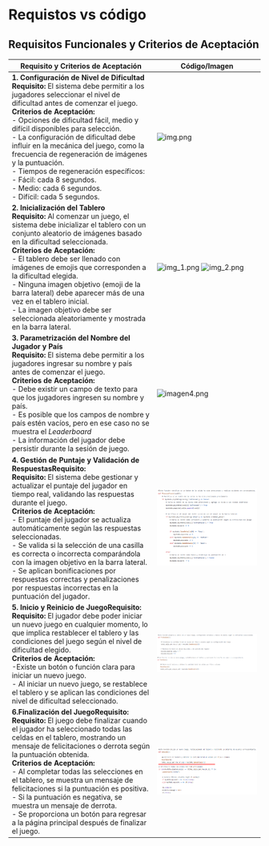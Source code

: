 # Requistos vs código
## Requisitos Funcionales y Criterios de Aceptación

| Requisito y Criterios de Aceptación                                   | Código/Imagen                         |
|-----------------------------------------------------------------------|---------------------------------------|
| **1. Configuración de Nivel de Dificultad**<br>**Requisito:** El sistema debe permitir a los jugadores seleccionar el nivel de dificultad antes de comenzar el juego.<br>**Criterios de Aceptación:**<br>- Opciones de dificultad fácil, medio y difícil disponibles para selección.<br>- La configuración de dificultad debe influir en la mecánica del juego, como la frecuencia de regeneración de imágenes y la puntuación.<br>- Tiempos de regeneración específicos:<br>  - Fácil: cada 8 segundos.<br>  - Medio: cada 6 segundos.<br>  - Difícil: cada 5 segundos. | ![img.png](img/img.png)                   |
| **2. Inicialización del Tablero**<br>**Requisito:** Al comenzar un juego, el sistema debe inicializar el tablero con un conjunto aleatorio de imágenes basado en la dificultad seleccionada.<br>**Criterios de Aceptación:**<br>- El tablero debe ser llenado con imágenes de emojis que corresponden a la dificultad elegida.<br>- Ninguna imagen objetivo (emoji de la barra lateral) debe aparecer más de una vez en el tablero inicial.<br>- La imagen objetivo debe ser seleccionada aleatoriamente y mostrada en la barra lateral. | ![img_1.png](img/img_1.png)  ![img_2.png](img/img_2.png)             |
| **3. Parametrización del Nombre del Jugador y País**<br>**Requisito:** El sistema debe permitir a los jugadores ingresar su nombre y país antes de comenzar el juego.<br>**Criterios de Aceptación:**<br>- Debe existir un campo de texto para que los jugadores ingresen su nombre y país.<br>- Es posible que los campos de nombre y país estén vacíos, pero en ese caso no se muestra el _Leaderboard_<br>- La información del jugador debe persistir durante la sesión de juego. | ![imagen4.png](img/imagen4.png)                   |
|**4. Gestión de Puntaje y Validación de RespuestasRequisito:**<br>**Requisito:** El sistema debe gestionar y actualizar el puntaje del jugador en tiempo real, validando las respuestas durante el juego.<br>**Criterios de Aceptación:**<br>- El puntaje del jugador se actualiza automáticamente según las respuestas seleccionadas.<br>- Se valida si la selección de una casilla es correcta o incorrecta comparándola con la imagen objetivo en la barra lateral.<br>- Se aplican bonificaciones por respuestas correctas y penalizaciones por respuestas incorrectas en la puntuación del jugador. | ![imagen2.png](img/imagen2.png)                   |
|**5. Inicio y Reinicio de JuegoRequisito:**<br>**Requisito:** El jugador debe poder iniciar un nuevo juego en cualquier momento, lo que implica restablecer el tablero y las condiciones del juego según el nivel de dificultad elegido.<br> **Criterios de Aceptación:** <br>-Existe un botón o función clara para iniciar un nuevo juego.<br>- Al iniciar un nuevo juego, se restablece el tablero y se aplican las condiciones del nivel de dificultad seleccionado. | ![imagen3.png](img/imagen3.png)                   |
|**6.Finalización del JuegoRequisito:**<br>**Requisito:** El juego debe finalizar cuando el jugador ha seleccionado todas las celdas en el tablero, mostrando un mensaje de felicitaciones o derrota según la puntuación obtenida.<br> **Criterios de Aceptación:** <br>- Al completar todas las selecciones en el tablero, se muestra un mensaje de felicitaciones si la puntuación es positiva.<br> - Si la puntuación es negativa, se muestra un mensaje de derrota.<br>- Se proporciona un botón para regresar a la página principal después de finalizar el juego. | ![imagen5.png](img/imagen5.png)                   |
